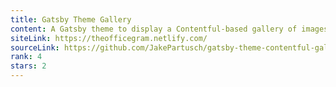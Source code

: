 ```yaml
---
title: Gatsby Theme Gallery
content: A Gatsby theme to display a Contentful-based gallery of images.
siteLink: https://theofficegram.netlify.com/
sourceLink: https://github.com/JakePartusch/gatsby-theme-contentful-gallery
rank: 4
stars: 2
---
```


